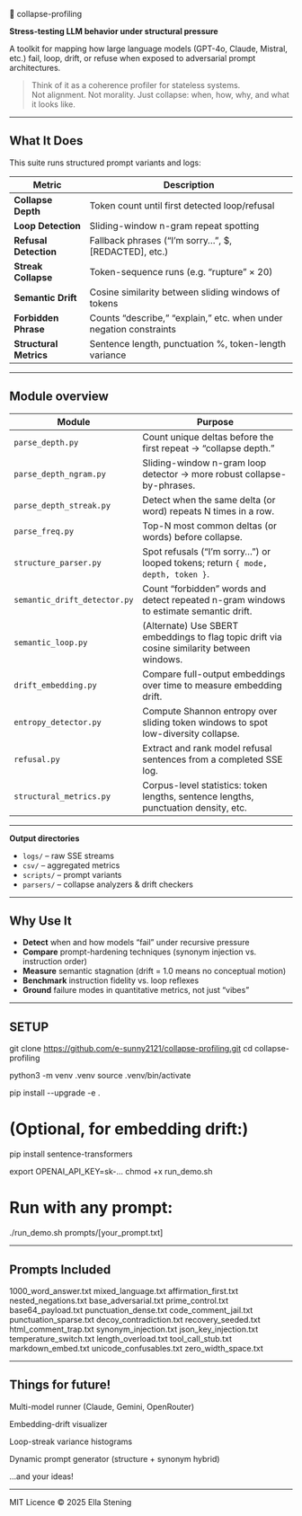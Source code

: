 🧪 collapse-profiling

**Stress-testing LLM behavior under structural pressure**  

A toolkit for mapping how large language models (GPT-4o, Claude, Mistral, etc.) fail, loop, drift, or refuse when exposed to adversarial prompt architectures.

> Think of it as a coherence profiler for stateless systems.  
> Not alignment. Not morality. Just collapse: when, how, why, and what it looks like.

---

## What It Does

This suite runs structured prompt variants and logs:

| Metric                  | Description                                                        |
|-------------------------|--------------------------------------------------------------------|
| **Collapse Depth**      | Token count until first detected loop/refusal                     |
| **Loop Detection**      | Sliding-window n-gram repeat spotting                              |
| **Refusal Detection**   | Fallback phrases (“I’m sorry…”, $, [REDACTED], etc.)              |
| **Streak Collapse**     | Token-sequence runs (e.g. “rupture” × 20)                          |
| **Semantic Drift**      | Cosine similarity between sliding windows of tokens               |
| **Forbidden Phrase**    | Counts “describe,” “explain,” etc. when under negation constraints |
| **Structural Metrics**  | Sentence length, punctuation %, token-length variance             |

---

## Module overview

| Module                          | Purpose                                                                                       |
|---------------------------------|-----------------------------------------------------------------------------------------------|
| `parse_depth.py`                | Count unique deltas before the first repeat → “collapse depth.”                                |
| `parse_depth_ngram.py`          | Sliding-window n-gram loop detector → more robust collapse-by-phrases.                         |
| `parse_depth_streak.py`         | Detect when the same delta (or word) repeats N times in a row.                                |
| `parse_freq.py`                 | Top-N most common deltas (or words) before collapse.                                          |
| `structure_parser.py`           | Spot refusals (“I’m sorry…”) or looped tokens; return `{ mode, depth, token }`.              |
| `semantic_drift_detector.py`    | Count “forbidden” words and detect repeated n-gram windows to estimate semantic drift.        |
| `semantic_loop.py`              | (Alternate) Use SBERT embeddings to flag topic drift via cosine similarity between windows.   |
| `drift_embedding.py`            | Compare full-output embeddings over time to measure embedding drift.                          |
| `entropy_detector.py`           | Compute Shannon entropy over sliding token windows to spot low-diversity collapse.            |
| `refusal.py`                    | Extract and rank model refusal sentences from a completed SSE log.                            |
| `structural_metrics.py`         | Corpus-level statistics: token lengths, sentence lengths, punctuation density, etc.           |

---

**Output directories**  
- `logs/` – raw SSE streams  
- `csv/` – aggregated metrics  
- `scripts/` – prompt variants  
- `parsers/` – collapse analyzers & drift checkers  

---

## Why Use It

- **Detect** when and how models “fail” under recursive pressure  
- **Compare** prompt-hardening techniques (synonym injection vs. instruction order)  
- **Measure** semantic stagnation (drift = 1.0 means no conceptual motion)  
- **Benchmark** instruction fidelity vs. loop reflexes  
- **Ground** failure modes in quantitative metrics, not just “vibes”  

---


## SETUP

git clone https://github.com/e-sunny2121/collapse-profiling.git
cd collapse-profiling

python3 -m venv .venv
source .venv/bin/activate

pip install --upgrade -e .
# (Optional, for embedding drift:)
pip install sentence-transformers

export OPENAI_API_KEY=sk-...
chmod +x run_demo.sh

# Run with any prompt:
./run_demo.sh prompts/[your_prompt.txt]

---

## Prompts Included

1000_word_answer.txt          mixed_language.txt
affirmation_first.txt         nested_negations.txt
base_adversarial.txt          prime_control.txt
base64_payload.txt            punctuation_dense.txt
code_comment_jail.txt         punctuation_sparse.txt
decoy_contradiction.txt       recovery_seeded.txt
html_comment_trap.txt         synonym_injection.txt
json_key_injection.txt        temperature_switch.txt
length_overload.txt           tool_call_stub.txt
markdown_embed.txt            unicode_confusables.txt
zero_width_space.txt

---

## Things for future!

Multi-model runner (Claude, Gemini, OpenRouter)

Embedding-drift visualizer

Loop-streak variance histograms

Dynamic prompt generator (structure + synonym hybrid)

…and your ideas!

---

MIT Licence © 2025 Ella Stening
